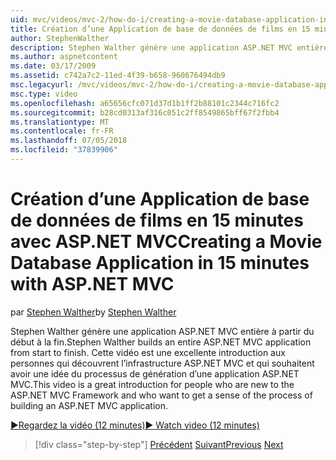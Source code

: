 ```yaml
---
uid: mvc/videos/mvc-2/how-do-i/creating-a-movie-database-application-in-15-minutes-with-aspnet-mvc
title: Création d’une Application de base de données de films en 15 minutes avec ASP.NET MVC | Microsoft Docs
author: StephenWalther
description: Stephen Walther génère une application ASP.NET MVC entière à partir du début à la fin. Cette vidéo est une excellente introduction pour les personnes qui découvrent le f de MVC ASP.NET...
ms.author: aspnetcontent
ms.date: 03/17/2009
ms.assetid: c742a7c2-11ed-4f39-b658-960676494db9
msc.legacyurl: /mvc/videos/mvc-2/how-do-i/creating-a-movie-database-application-in-15-minutes-with-aspnet-mvc
msc.type: video
ms.openlocfilehash: a65656cfc071d37d1b1ff2b88101c2344c716fc2
ms.sourcegitcommit: b28cd0313af316c051c2ff8549865bff67f2fbb4
ms.translationtype: MT
ms.contentlocale: fr-FR
ms.lasthandoff: 07/05/2018
ms.locfileid: "37839906"
---
```

<a name="creating-a-movie-database-application-in-15-minutes-with-aspnet-mvc"></a><span data-ttu-id="a46db-104">Création d’une Application de base de données de films en 15 minutes avec ASP.NET MVC</span><span class="sxs-lookup"><span data-stu-id="a46db-104">Creating a Movie Database Application in 15 minutes with ASP.NET MVC</span></span>
====================
<span data-ttu-id="a46db-105">par [Stephen Walther](https://github.com/StephenWalther)</span><span class="sxs-lookup"><span data-stu-id="a46db-105">by [Stephen Walther](https://github.com/StephenWalther)</span></span>

<span data-ttu-id="a46db-106">Stephen Walther génère une application ASP.NET MVC entière à partir du début à la fin.</span><span class="sxs-lookup"><span data-stu-id="a46db-106">Stephen Walther builds an entire ASP.NET MVC application from start to finish.</span></span> <span data-ttu-id="a46db-107">Cette vidéo est une excellente introduction aux personnes qui découvrent l’infrastructure ASP.NET MVC et qui souhaitent avoir une idée du processus de génération d’une application ASP.NET MVC.</span><span class="sxs-lookup"><span data-stu-id="a46db-107">This video is a great introduction for people who are new to the ASP.NET MVC Framework and who want to get a sense of the process of building an ASP.NET MVC application.</span></span>

[<span data-ttu-id="a46db-108">&#9654;Regardez la vidéo (12 minutes)</span><span class="sxs-lookup"><span data-stu-id="a46db-108">&#9654; Watch video (12 minutes)</span></span>](https://channel9.msdn.com/Blogs/ASP-NET-Site-Videos/creating-a-movie-database-application-in-15-minutes-with-aspnet-mvc)

> [!div class="step-by-step"]
> <span data-ttu-id="a46db-109">[Précédent](creating-a-tasklist-application-with-aspnet-mvc.md)
> [Suivant](understanding-models-views-and-controllers.md)</span><span class="sxs-lookup"><span data-stu-id="a46db-109">[Previous](creating-a-tasklist-application-with-aspnet-mvc.md)
[Next](understanding-models-views-and-controllers.md)</span></span>
